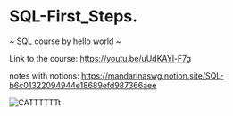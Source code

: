 # SQL-First_Steps.

~ SQL course by hello world ~ 

Link to the course: https://youtu.be/uUdKAYl-F7g


notes with notions: https://mandarinaswg.notion.site/SQL-b6c01322094944e18689efd987366aee

![CATTTTTTt](https://user-images.githubusercontent.com/69487958/183548220-c293923c-7371-4eb8-b521-68eb09573821.gif)
